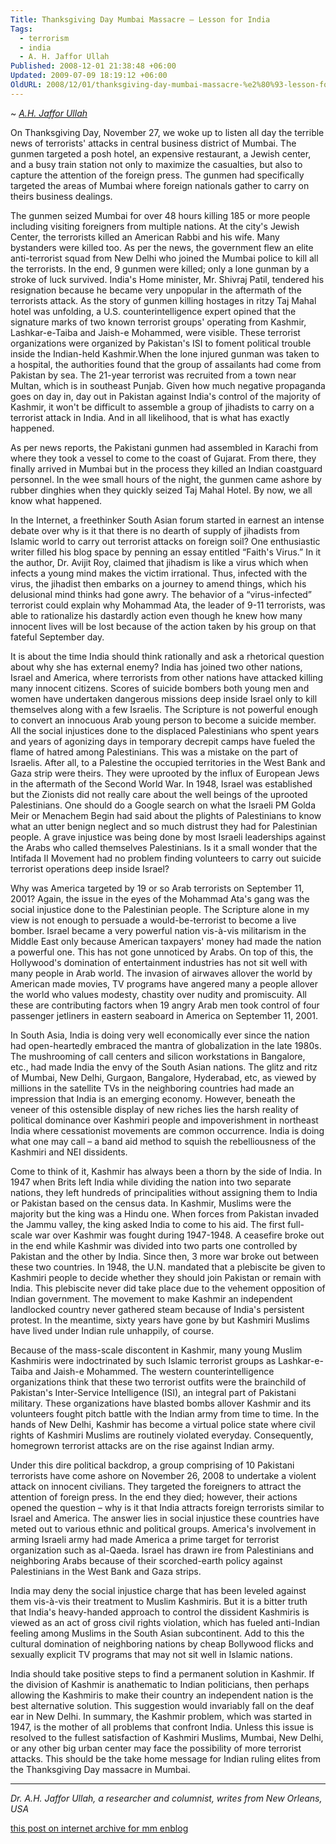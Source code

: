 ```yaml
---
Title: Thanksgiving Day Mumbai Massacre – Lesson for India
Tags:
  - terrorism
  - india
  - A. H. Jaffor Ullah
Published: 2008-12-01 21:38:48 +06:00
Updated: 2009-07-09 18:19:12 +06:00
OldURL: 2008/12/01/thanksgiving-day-mumbai-massacre-%e2%80%93-lesson-for-india/
---
```


~ *[A.H. Jaffor Ullah](https://gold.mukto-mona.com/Articles/jaffor/index.html)*  

On Thanksgiving Day, November 27, we woke up to listen all day the terrible news of terrorists' attacks in central business district of Mumbai. The gunmen targeted a posh hotel, an expensive restaurant, a Jewish center, and a busy train station not only to maximize the casualties, but also to capture the attention of the foreign press. The gunmen had specifically targeted the areas of Mumbai where foreign nationals gather to carry on theirs business dealings.

The gunmen seized Mumbai for over 48 hours killing 185 or more people including visiting foreigners from multiple nations.  At the city's Jewish Center, the terrorists killed an American Rabbi and his wife.  Many bystanders were killed too.  As per the news, the government flew an elite anti-terrorist squad from New Delhi who joined the Mumbai police to kill all the terrorists.  In the end, 9 gunmen were killed; only a lone gunman by a stroke of luck survived. India's Home minister, Mr. Shivraj Patil, tendered his resignation because he became very unpopular in the aftermath of the terrorists attack.
As the story of gunmen killing hostages in ritzy Taj Mahal hotel was unfolding, a U.S. counterintelligence expert opined that the signature marks of two known terrorist groups' operating from Kashmir, Lashkar-e-Taiba and Jaish-e Mohammed, were visible.  These terrorist organizations were organized by Pakistan's ISI to foment political trouble inside the Indian-held Kashmir.When the lone injured gunman was taken to a hospital, the authorities found that the group of assailants had come from Pakistan by sea.  The 21-year terrorist was recruited from a town near Multan, which is in southeast Punjab.  Given how much negative propaganda goes on day in, day out in Pakistan against India's control of the majority of Kashmir, it won't be difficult to assemble a group of jihadists to carry on a terrorist attack in India.  And in all likelihood, that is what has exactly happened. 

As per news reports, the Pakistani gunmen had assembled in Karachi from where they took a vessel to come to the coast of Gujarat.  From there, they finally arrived in Mumbai but in the process they killed an Indian coastguard personnel.  In the wee small hours of the night, the gunmen came ashore by rubber dinghies when they quickly seized Taj Mahal Hotel.  By now, we all know what happened.

In the Internet, a freethinker South Asian forum started in earnest an intense debate over why is it that there is no dearth of supply of jihadists from Islamic world to carry out terrorist attacks on foreign soil?  One enthusiastic writer filled his blog space by penning an essay entitled “Faith's Virus.”  In it the author, Dr. Avijit Roy, claimed that jihadism is like a virus which when infects a young mind makes the victim irrational.  Thus, infected with the virus, the jihadist then embarks on a journey to amend things, which his delusional mind thinks had gone awry.  The behavior of a “virus-infected” terrorist could explain why Mohammad Ata, the leader of 9-11 terrorists, was able to rationalize his dastardly action even though he knew how many innocent lives will be lost because of the action taken by his group on that fateful September day.

It is about the time India should think rationally and ask a rhetorical question about why she has external enemy?  India has joined two other nations, Israel and America, where terrorists from other nations have attacked killing many innocent citizens.  Scores of suicide bombers both young men and women have undertaken dangerous missions deep inside Israel only to kill themselves along with a few Israelis.  The Scripture is not powerful enough to convert an innocuous Arab young person to become a suicide member.  All the social injustices done to the displaced Palestinians who spent years and years of agonizing days in temporary decrepit camps have fueled the flame of hatred among Palestinians.  This was a mistake on the part of Israelis.  After all, to a Palestine the occupied territories in the West Bank and Gaza strip were theirs.  They were uprooted by the influx of European Jews in the aftermath of the Second World War.  In 1948, Israel was established but the Zionists did not really care about the well beings of the uprooted Palestinians.  One should do a Google search on what the Israeli PM Golda Meir or Menachem Begin had said about the plights of Palestinians to know what an utter benign neglect and so much distrust they had for Palestinian people.  A grave injustice was being done by most Israeli leaderships against the Arabs who called themselves Palestinians.  Is it a small wonder that the Intifada II Movement had no problem finding volunteers to carry out suicide terrorist operations deep inside Israel? 

Why was America targeted by 19 or so Arab terrorists on September 11, 2001?  Again, the issue in the eyes of the Mohammad Ata's gang was the social injustice done to the Palestinian people.  The Scripture alone in my view is not enough to persuade a would-be-terrorist to become a live bomber.  Israel became a very powerful nation vis-à-vis militarism in the Middle East only because American taxpayers' money had made the nation a powerful one.  This has not gone unnoticed by Arabs.  On top of this, the Hollywood's domination of entertainment industries has not sit well with many people in Arab world.  The invasion of airwaves allover the world by American made movies, TV programs have angered many a people allover the world who values modesty, chastity over nudity and promiscuity.  All these are contributing factors when 19 angry Arab men took control of four passenger jetliners in eastern seaboard in America on September 11, 2001.

In South Asia, India is doing very well economically ever since the nation had open-heartedly embraced the mantra of globalization in the late 1980s.  The mushrooming of call centers and silicon workstations in Bangalore, etc., had made India the envy of the South Asian nations.  The glitz and ritz of Mumbai, New Delhi, Gurgaon, Bangalore, Hyderabad, etc, as viewed by millions in the satellite TVs in the neighboring countries had made an impression that India is an emerging economy.  However, beneath the veneer of this ostensible display of new riches lies the harsh reality of political dominance over Kashmiri people and impoverishment in northeast India where cessationist movements are common occurrence.  India is doing what one may call – a band aid method to squish the rebelliousness of the Kashmiri and NEI dissidents. 

Come to think of it, Kashmir has always been a thorn by the side of India.  In 1947 when Brits left India while dividing the nation into two separate nations, they left hundreds of principalities without assigning them to India or Pakistan based on the census data.  In Kashmir, Muslims were the majority but the king was a Hindu one.  When forces from Pakistan invaded the Jammu valley, the king asked India to come to his aid.  The first full-scale war over Kashmir was fought during 1947-1948.  A ceasefire broke out in the end while Kashmir was divided into two parts one controlled by Pakistan and the other by India.  Since then, 3 more war broke out between these two countries.  In 1948, the U.N. mandated that a plebiscite be given to Kashmiri people to decide whether they should join Pakistan or remain with India.  This plebiscite never did take place due to the vehement opposition of Indian government.  The movement to make Kashmir an independent landlocked country never gathered steam because of India's persistent protest.  In the meantime, sixty years have gone by but Kashmiri Muslims have lived under Indian rule unhappily, of course.  

Because of the mass-scale discontent in Kashmir, many young Muslim Kashmiris were indoctrinated by such Islamic terrorist groups as Lashkar-e-Taiba and Jaish-e Mohammed.  The western counterintelligence organizations think that these two terrorist outfits were the brainchild of Pakistan's Inter-Service Intelligence (ISI), an integral part of Pakistani military.  These organizations have blasted bombs allover Kashmir and its volunteers fought pitch battle with the Indian army from time to time.  In the hands of New Delhi, Kashmir has become a virtual police state where civil rights of Kashmiri Muslims are routinely violated everyday.  Consequently, homegrown terrorist attacks are on the rise against Indian army.

Under this dire political backdrop, a group comprising of 10 Pakistani terrorists have come ashore on November 26, 2008 to undertake a violent attack on innocent civilians.  They targeted the foreigners to attract the attention of foreign press.  In the end they died; however, their actions opened the question – why is it that India attracts foreign terrorists similar to Israel and America.  The answer lies in social injustice these countries have meted out to various ethnic and political groups.  America's involvement in arming Israeli army had made America a prime target for terrorist organization such as al-Qaeda.  Israel has drawn ire from Palestinians and neighboring Arabs because of their scorched-earth policy against Palestinians in the West Bank and Gaza strips.  

India may deny the social injustice charge that has been leveled against them vis-à-vis their treatment to Muslim Kashmiris.  But it is a bitter truth that India's heavy-handed approach to control the dissident Kashmiris is viewed as an act of gross civil rights violation, which has fueled anti-Indian feeling among Muslims in the South Asian subcontinent. Add to this the cultural domination of neighboring nations by cheap Bollywood flicks and sexually explicit TV programs that may not sit well in Islamic nations.

India should take positive steps to find a permanent solution in Kashmir.  If the division of Kashmir is anathematic to Indian politicians, then perhaps allowing the Kashmiris to make their country an independent nation is the best alternative solution.  This suggestion would invariably fall on the deaf ear in New Delhi.  In summary, the Kashmir problem, which was started in 1947, is the mother of all problems that confront India.  Unless this issue is resolved to the fullest satisfaction of Kashmiri Muslims, Mumbai, New Delhi, or any other big urban center may face the possibility of more terrorist attacks.  This should be the take home message for Indian ruling elites from the Thanksgiving Day massacre in Mumbai.


-----
*Dr. A.H. Jaffor Ullah, a researcher and columnist, writes from New Orleans, USA*

[this post on internet archive for mm enblog](https://web.archive.org/web/20191030050722/https://enblog.mukto-mona.com/2008/12/01/thanksgiving-day-mumbai-massacre-%E2%80%93-lesson-for-india)